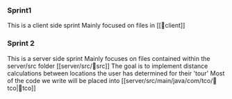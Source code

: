 ### Sprint1
This is a client side sprint
Mainly focused on files in [[📁client]]
### Sprint 2
This is a server side sprint
Mainly focuses on files contained within the server/src folder [[server/src/📁src]]
The goal is to implement distance calculations between locations the user has determined for their 'tour'
Most of the code we write will be placed into [[server/src/main/java/com/tco/📁tco|📁tco]]